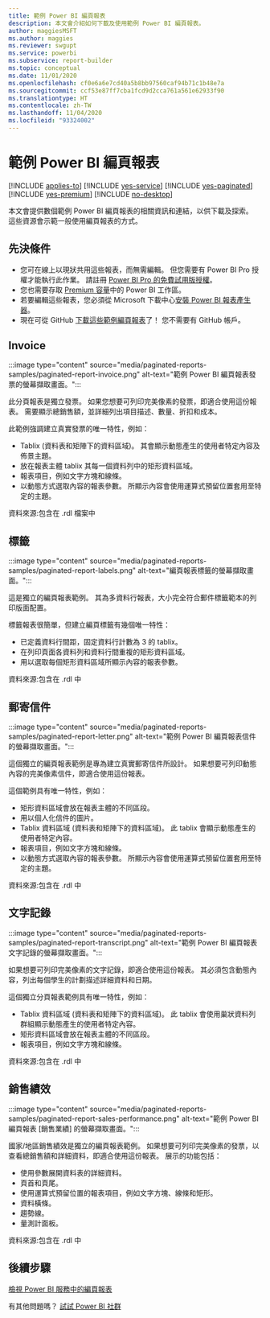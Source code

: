 ```yaml
---
title: 範例 Power BI 編頁報表
description: 本文會介紹如何下載及使用範例 Power BI 編頁報表。
author: maggiesMSFT
ms.author: maggies
ms.reviewer: swgupt
ms.service: powerbi
ms.subservice: report-builder
ms.topic: conceptual
ms.date: 11/01/2020
ms.openlocfilehash: cf0e6a6e7cd40a5b8bb97560caf94b71c1b48e7a
ms.sourcegitcommit: ccf53e87ff7cba1fcd9d2cca761a561e62933f90
ms.translationtype: HT
ms.contentlocale: zh-TW
ms.lasthandoff: 11/04/2020
ms.locfileid: "93324002"
---
```

# <a name="sample-power-bi-paginated-reports"></a>範例 Power BI 編頁報表


[!INCLUDE [applies-to](../includes/applies-to.md)] [!INCLUDE [yes-service](../includes/yes-service.md)] [!INCLUDE [yes-paginated](../includes/yes-paginated.md)] [!INCLUDE [yes-premium](../includes/yes-premium.md)] [!INCLUDE [no-desktop](../includes/no-desktop.md)]

本文會提供數個範例 Power BI 編頁報表的相關資訊和連結，以供下載及探索。 這些資源會示範一般使用編頁報表的方式。

## <a name="prerequisites"></a>先決條件

- 您可在線上以現狀共用這些報表，而無需編輯。 但您需要有 Power BI Pro 授權才能執行此作業。 請註冊 [Power BI Pro 的免費試用版授權](../fundamentals/service-self-service-signup-for-power-bi.md#sign-up-for-an-individual-trial-of-power-bi-pro)。
- 您也需要存取 [Premium 容量](../admin/service-premium-what-is.md)中的 Power BI 工作區。
- 若要編輯這些報表，您必須從 Microsoft 下載中心[安裝 Power BI 報表產生器](https://aka.ms/pbireportbuilder)。
- 現在可從 GitHub [下載這些範例編頁報表](https://github.com/microsoft/Reporting-Services/tree/master/PaginatedReportSamples)了！ 您不需要有 GitHub 帳戶。 


## <a name="invoice"></a>Invoice

:::image type="content" source="media/paginated-reports-samples/paginated-report-invoice.png" alt-text="範例 Power BI 編頁報表發票的螢幕擷取畫面。":::


此分頁報表是獨立發票。 如果您想要可列印完美像素的發票，即適合使用這份報表。 需要顯示總銷售額，並詳細列出項目描述、數量、折扣和成本。

此範例強調建立真實發票的唯一特性，例如：  

- Tablix (資料表和矩陣下的資料區域)。 其會顯示動態產生的使用者特定內容及佈景主題。
- 放在報表主體 tablix 其每一個資料列中的矩形資料區域。
- 報表項目，例如文字方塊和線條。
- 以動態方式選取內容的報表參數。 所顯示內容會使用運算式預留位置套用至特定的主題。 

資料來源:包含在 .rdl 檔案中

## <a name="labels"></a>標籤

:::image type="content" source="media/paginated-reports-samples/paginated-report-labels.png" alt-text="編頁報表標籤的螢幕擷取畫面。":::

這是獨立的編頁報表範例。 其為多資料行報表，大小完全符合郵件標籤範本的列印版面配置。 

標籤報表很簡單，但建立編頁標籤有幾個唯一特性：

- 已定義資料行間距，固定資料行計數為 3 的 tablix。
- 在列印頁面各資料列和資料行間重複的矩形資料區域。
- 用以選取每個矩形資料區域所顯示內容的報表參數。

資料來源:包含在 .rdl 中

## <a name="mailing-letter"></a>郵寄信件

:::image type="content" source="media/paginated-reports-samples/paginated-report-letter.png" alt-text="範例 Power BI 編頁報表信件的螢幕擷取畫面。":::

這個獨立的編頁報表範例是專為建立真實郵寄信件所設計。 如果想要可列印動態內容的完美像素信件，即適合使用這份報表。

這個範例具有唯一特性，例如： 

- 矩形資料區域會放在報表主體的不同區段。 
- 用以個人化信件的圖片。 
- Tablix 資料區域 (資料表和矩陣下的資料區域)。 此 tablix 會顯示動態產生的使用者特定內容。
- 報表項目，例如文字方塊和線條。
- 以動態方式選取內容的報表參數。 所顯示內容會使用運算式預留位置套用至特定的主題。 

資料來源:包含在 .rdl 中

## <a name="transcript"></a>文字記錄

:::image type="content" source="media/paginated-reports-samples/paginated-report-transcript.png" alt-text="範例 Power BI 編頁報表文字記錄的螢幕擷取畫面。":::

如果想要可列印完美像素的文字記錄，即適合使用這份報表。 其必須包含動態內容，列出每個學生的計劃描述詳細資料和日期。

這個獨立分頁報表範例具有唯一特性，例如： 

- Tablix 資料區域 (資料表和矩陣下的資料區域)。 此 tablix 會使用巢狀資料列群組顯示動態產生的使用者特定內容。
- 矩形資料區域會放在報表主體的不同區段。
- 報表項目，例如文字方塊和線條。

資料來源:包含在 .rdl 中

## <a name="sales-performance"></a>銷售績效

:::image type="content" source="media/paginated-reports-samples/paginated-report-sales-performance.png" alt-text="範例 Power BI 編頁報表 [銷售業績] 的螢幕擷取畫面。":::

國家/地區銷售績效是獨立的編頁報表範例。 如果想要可列印完美像素的發票，以查看總銷售額和詳細資料，即適合使用這份報表。 展示的功能包括：

- 使用參數展開資料表的詳細資料。
- 頁首和頁尾。
- 使用運算式預留位置的報表項目，例如文字方塊、線條和矩形。
- 資料橫條。
- 趨勢線。
- 量測計面板。

資料來源:包含在 .rdl 中
  
## <a name="next-steps"></a>後續步驟

[檢視 Power BI 服務中的編頁報表](../consumer/paginated-reports-view-power-bi-service.md)

有其他問題嗎？ [試試 Power BI 社群](https://community.powerbi.com/)